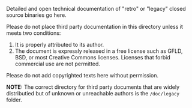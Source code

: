 Detailed and open technical documentation of "retro" or "legacy" closed source binaries go here. 

Please do not place third party documentation in this directory unless it meets two conditions:

1. It is properly attributed to its author.
2. The document is expressly released in a free license such as GFLD, BSD, or most Creative Commons licenses. Licenses that forbid commercial use are not permitted.

Please do not add copyrighted texts here without permission.

**NOTE:** The correct directory for third party documents that are widely distributied but of unknown or unreachable authors is the `/doc/legacy` folder.
